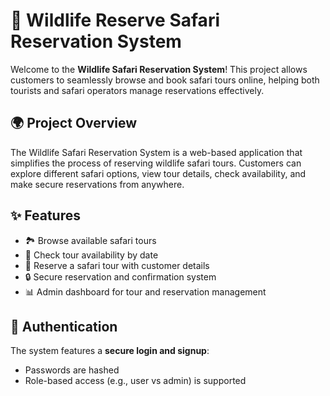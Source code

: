 # 🐘 Wildlife Reserve Safari Reservation System

Welcome to the **Wildlife Safari Reservation System**! This project allows customers to seamlessly browse and book safari tours online, helping both tourists and safari operators manage reservations effectively.

## 🌍 Project Overview

The Wildlife Safari Reservation System is a web-based application that simplifies the process of reserving wildlife safari tours. Customers can explore different safari options, view tour details, check availability, and make secure reservations from anywhere.

## ✨ Features

- 🏞️ Browse available safari tours
- 📅 Check tour availability by date
- 📝 Reserve a safari tour with customer details
- 🔒 Secure reservation and confirmation system
- 📊 Admin dashboard for tour and reservation management 


## 🔐 Authentication

The system features a **secure login and signup**:
- Passwords are hashed
- Role-based access (e.g., user vs admin) is supported
